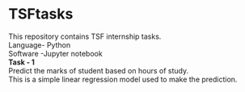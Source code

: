 # TSFtasks
This repository contains TSF internship tasks.<br>
Language- Python<br>
Software -Jupyter notebook <br>
__Task - 1__ <br>
Predict the marks of student based on hours of study.<br>
This is a simple linear regression model used to make the prediction.<br>


